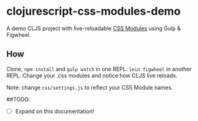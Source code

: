 # clojurescript-css-modules-demo

A demo CLJS project with live-reloadable [CSS Modules](http://glenmaddern.com/articles/css-modules) using Gulp & Figwheel.

## How
Clone, `npm install` and `gulp watch` in one REPL.
`lein figwheel` in another REPL.
Change your .css modules and notice how CLJS live reloads.

Note: change `css/settings.js` to reflect your CSS Module names.

##TODO:
* [ ] Expand on this documentation!
